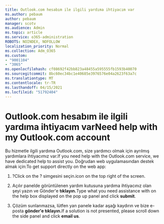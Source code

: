 ```yaml
---
title: Outlook.com hesabım ile ilgili yardıma ihtiyacım var
ms.author: pebaum
author: pebaum
manager: scotv
ms.audience: Admin
ms.topic: article
ms.service: o365-administration
ROBOTS: NOINDEX, NOFOLLOW
localization_priority: Normal
ms.collection: Adm_O365
ms.custom:
- "9001104"
- "3065"
ms.openlocfilehash: cf08692f42bb823a48455a595555fb1593b40070
ms.sourcegitcommit: 8bc60ec34bc1e40685e3976576e04a2623f63a7c
ms.translationtype: MT
ms.contentlocale: tr-TR
ms.lasthandoff: 04/15/2021
ms.locfileid: "51792404"
---
```

# <a name="need-help-with-my-outlookcom-account"></a><span data-ttu-id="77196-102">Outlook.com hesabım ile ilgili yardıma ihtiyacım var</span><span class="sxs-lookup"><span data-stu-id="77196-102">Need help with my Outlook.com account</span></span>

<span data-ttu-id="77196-103">Bu hizmetle ilgili yardıma Outlook.com, size yardımcı olmak için ayrılmış yardımlara ihtiyacımız var.</span><span class="sxs-lookup"><span data-stu-id="77196-103">If you need help with the Outlook.com service, we have dedicated help to assist you.</span></span> <span data-ttu-id="77196-104">Doğrudan web uygulamasından destek almak için:</span><span class="sxs-lookup"><span data-stu-id="77196-104">To get support directly on the web app:</span></span> 

1. <span data-ttu-id="77196-105">?</span><span class="sxs-lookup"><span data-stu-id="77196-105">Click on the ?</span></span> <span data-ttu-id="77196-106">simgesini seçin.</span><span class="sxs-lookup"><span data-stu-id="77196-106">icon on the top right of the screen.</span></span> 

2. <span data-ttu-id="77196-107">Açılır panelde görüntülenen yardım kutusuna yardıma ihtiyacınız olan şeyi yazın ve Gönder'e **tıklayın.**</span><span class="sxs-lookup"><span data-stu-id="77196-107">Type what you need assistance with on the help box displayed on the pop up panel and click **submit**.</span></span> 

3. <span data-ttu-id="77196-108">Çözüm sunlanmazsa, lütfen yan panele kadar aşağı kaydırın ve bize e-posta **gönder'e tıklayın.**</span><span class="sxs-lookup"><span data-stu-id="77196-108">If a solution is not presented, please scroll down the side panel and click **email us**.</span></span>
